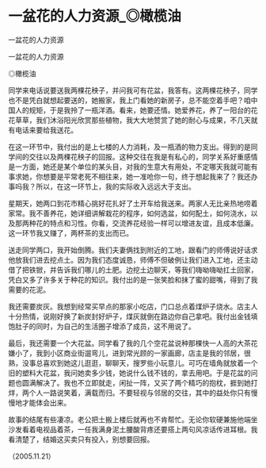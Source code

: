 # 一盆花的人力资源_◎橄榄油

一盆花的人力资源

一盆花的人力资源

◎橄榄油

同学来电话说要送我两棵花秧子，并问我可有花盆，我答有。这两棵花秧子，同学也不是凭白就想起要送的，她搬家，我上门看她的新房子，总不能空着手吧？咱中国人的规矩，于是我拎了一瓶洋酒。看来，她要还情。她爱养花，养了一阳台的花花草草，我们沐浴阳光欣赏那些植物，我大大地赞赏了她的耐心与成果，不几天就有电话来要给我送花。

在这一环节中，我付出的是上七楼的人力消耗，及一瓶酒的物力支出。得到的是同学间的交往以及两棵花秧子的回报。这种交往在我是有私心的，同学关系好重感情是一方面，她还是某个单位的某头目，对我的生意大有用处，不定哪天我就可能有事求她，你想要是平常老死不相往来，她一准呛你一句，终于想起我来了？我还办事吗我？所以，在这一环节上，我的实际收入远远大于支出。

星期天，她两口到花市精心挑好花扎好了土开车给我送来。两家人无比亲热地唠着家常。我不善养花，她详细讲解栽花的程序，如何选盆，如何配土，如何浇水，以及那两种花的特点和习性。你看，交流养花经验一样可以增进友谊，且成本低廉。这一环节我又赚了，两杯茶的支出而已。

送走同学两口，我开始倒腾。我们夫妻俩找到附近的工地，跟看门的师傅说好话求他放我们进去挖点土。因为我们态度诚恳，师傅不但破例让我们进入工地，还主动借了把铁锨，并告诉我们哪儿的土肥。边挖土边聊天，等我们嗨呦嗨呦扛土回家，凭白又多了许多关于种花的知识。我付出的是一张笑脸和抹了蜜的甜嘴，得到了我需要的花泥。

我还需要炭灰。我想到经常买早点的那家小吃店，门口总点着煤炉子烧水。店主人十分热情，说刚好换了新炭封好炉子，煤灰就倒在路边你自己拿吧。我付出金钱填饱肚子的同时，为自己的生活圈子增添了成员，这不用说了。

最后，我还需要一个大花盆。同学看了我的几个空花盆说种那棵快一人高的大茶花嫌小了，我到小区商业街遛弯儿，进到常光顾的一家画廊，店主是我的邻居，很熟，没事总喜欢到她这儿逛逛，聊聊天，搜罗些小玩意儿。可巧在墙角就放着一个旧的塑料大花盆，我问她卖多少钱，她说什么钱不钱的，拿去用吧。于是花盆的问题也圆满解决了。我也不立即就走，闲扯一阵，又买了两个精巧的抱枕，捱到她打烊，两个人一路说笑着，满载而归。不要轻视与邻居的交往，其中的益处你只有慢慢地才能体会出来。

故事的结尾有些凄凉。老公把土搬上楼后就再也不肯帮忙。无论你软硬兼施他端坐沙发看着电视品着茶，一任我满身泥土腰酸背疼还要搭上两句风凉话传进耳根。我看清楚了，结婚这买卖只有投入，别想要回报。

（2005.11.21）